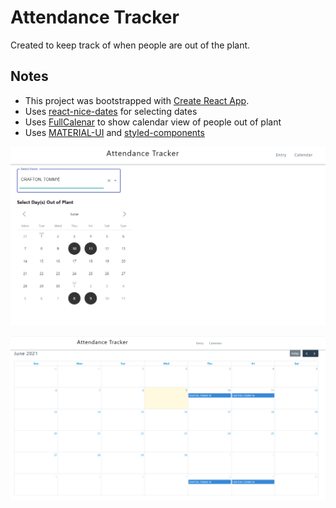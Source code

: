 # Attendance Tracker

Created to keep track of when people are out of the plant.

## Notes

- This project was bootstrapped with [Create React App](https://github.com/facebook/create-react-app).
- Uses [react-nice-dates](https://reactnicedates.hernansartorio.com/) for selecting dates
- Uses [FullCalenar](https://fullcalendar.io/docs/react) to show calendar view of people out of plant
- Uses [MATERIAL-UI](https://material-ui.com/) and [styled-components](https://styled-components.com/)

![Alt text](https://github.com/tcrafton/AttendanceTracker/blob/main/EntryForm.PNG?raw=true "Entry Form")

![Alt text](https://github.com/tcrafton/AttendanceTracker/blob/main/CalendarView.PNG?raw=true "Calendar View")
